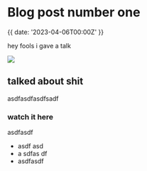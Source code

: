 # Blog post number one
{{ date: '2023-04-06T00:00Z' }}

hey fools i gave a talk

![](/images/blog/001/slide1.png)

## talked about shit

asdfasdfasdfsadf

### watch it here
asdfasdf

- asdf asd
- a sdfas df
- asdfasdf
